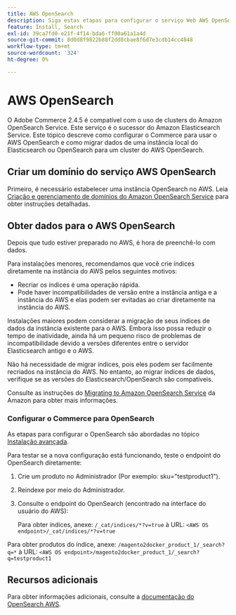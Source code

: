 ```yaml
---
title: AWS OpenSearch
description: Siga estas etapas para configurar o serviço Web AWS OpenSearch para instalações locais do Adobe Commerce.
feature: Install, Search
exl-id: 39ca7fd0-e21f-4f14-bda6-ff00a61a1a4d
source-git-commit: 8d0d8f9822b88f2dd8cbae8f6d7e3cdb14cc4848
workflow-type: tm+mt
source-wordcount: '324'
ht-degree: 0%

---
```


# AWS OpenSearch

O Adobe Commerce 2.4.5 é compatível com o uso de clusters do Amazon OpenSearch Service. Este serviço é o sucessor do Amazon Elasticsearch Service. Este tópico descreve como configurar o Commerce para usar o AWS OpenSearch e como migrar dados de uma instância local do Elasticsearch ou OpenSearch para um cluster do AWS OpenSearch.

## Criar um domínio do serviço AWS OpenSearch

Primeiro, é necessário estabelecer uma instância OpenSearch no AWS.
Leia [Criação e gerenciamento de domínios do Amazon OpenSearch Service](https://docs.aws.amazon.com/opensearch-service/latest/developerguide/createupdatedomains.html) para obter instruções detalhadas.

## Obter dados para o AWS OpenSearch

Depois que tudo estiver preparado no AWS, é hora de preenchê-lo com dados.

Para instalações menores, recomendamos que você crie índices diretamente na instância do AWS pelos seguintes motivos:

* Recriar os índices é uma operação rápida.
* Pode haver incompatibilidades de versão entre a instância antiga e a instância do AWS e elas podem ser evitadas ao criar diretamente na instância do AWS.

Instalações maiores podem considerar a migração de seus índices de dados da instância existente para o AWS. Embora isso possa reduzir o tempo de inatividade, ainda há um pequeno risco de problemas de incompatibilidade devido a versões diferentes entre o servidor Elasticsearch antigo e o AWS.

Não há necessidade de migrar índices, pois eles podem ser facilmente recriados na instância do AWS.
No entanto, ao migrar índices de dados, verifique se as versões do Elasticsearch/OpenSearch são compatíveis.

Consulte as instruções do [Migrating to Amazon OpenSearch Service](https://docs.aws.amazon.com/opensearch-service/latest/developerguide/migration.html) da Amazon para obter mais informações.

### Configurar o Commerce para OpenSearch

As etapas para configurar o OpenSearch são abordadas no tópico [Instalação avançada](../../advanced.md).

Para testar se a nova configuração está funcionando, teste o endpoint do OpenSearch diretamente:

1. Crie um produto no Administrador (Por exemplo: sku=&quot;testproduct1&quot;).
1. Reindexe por meio do Administrador.
1. Consulte o endpoint do OpenSearch (encontrado na interface do usuário do AWS):

   Para obter índices, anexe: `/_cat/indices/*?v=true` à URL:
   `<AWS OS endpoint>/_cat/indices/*?v=true`

Para obter produtos do índice, anexe: `/magento2docker_product_1/_search?q=*` à URL:
`<AWS OS endpoint>/magento2docker_product_1/_search?q=testproduct1`

## Recursos adicionais

Para obter informações adicionais, consulte a [documentação do OpenSearch AWS](https://docs.aws.amazon.com/opensearch-service/index.html).
